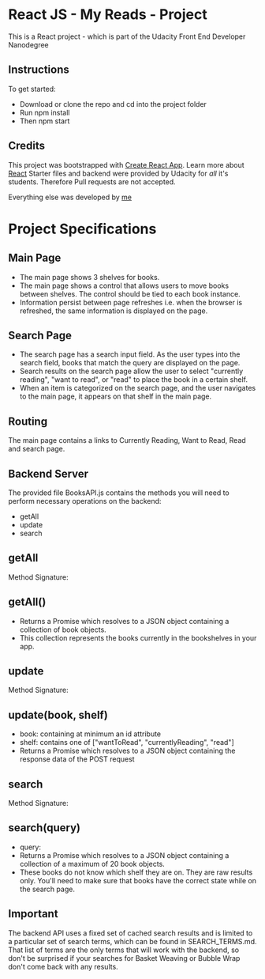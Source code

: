 # React JS - My Reads - Project
This is a React project - which is part of the Udacity Front End Developer Nanodegree

## Instructions

To get started:
* Download or clone the repo and cd into the project folder
* Run npm install
* Then npm start

## Credits

This project was bootstrapped with [Create React App](https://github.com/facebook/create-react-app). Learn more about [React](https://reactjs.org/docs/getting-started.html)
Starter files and backend were provided by Udacity for _all_ it's students.
Therefore Pull requests are not accepted.

Everything else was developed by [me](https://github.com/vasudevapitta)

# Project Specifications

## Main Page
* The main page shows 3 shelves for books.
* The main page shows a control that allows users to move books between shelves. The control should be tied to each book instance.
* Information persist between page refreshes i.e. when the browser is refreshed, the same information is displayed on the page.

## Search Page
* The search page has a search input field. As the user types into the search field, books that match the query are displayed on the page.
* Search results on the search page allow the user to select "currently reading", "want to read", or "read" to place the book in a certain shelf.
* When an item is categorized on the search page, and the user navigates to the main page, it appears on that shelf in the main page.

## Routing
The main page contains a links to Currently Reading, Want to Read, Read and search page.

## Backend Server
The provided file BooksAPI.js contains the methods you will need to perform necessary operations on the backend:
* getAll
* update
* search

## getAll
Method Signature:

## getAll()
* Returns a Promise which resolves to a JSON object containing a collection of book objects.
* This collection represents the books currently in the bookshelves in your app.

## update
Method Signature:

## update(book, shelf)
* book: containing at minimum an id attribute
* shelf: contains one of ["wantToRead", "currentlyReading", "read"]
* Returns a Promise which resolves to a JSON object containing the response data of the POST request

## search
Method Signature:

## search(query)
* query:
* Returns a Promise which resolves to a JSON object containing a collection of a maximum of 20 book objects.
* These books do not know which shelf they are on. They are raw results only. You'll need to make sure that books have the correct state while on the search page.

## Important
The backend API uses a fixed set of cached search results and is limited to a particular set of search terms, which can be found in SEARCH_TERMS.md. That list of terms are the only terms that will work with the backend, so don't be surprised if your searches for Basket Weaving or Bubble Wrap don't come back with any results.
